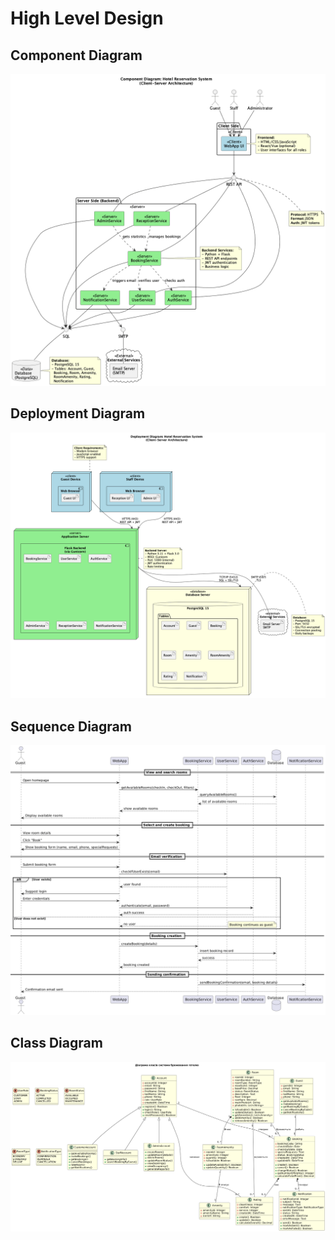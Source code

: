 # High Level Design

## Component Diagram

![Component Diagram](./uml/components.png)

## Deployment Diagram
![Deployment Diagram](./uml/deployment.png)

## Sequence Diagram 
![Sequence Diagram](./uml/sequenceDiagram/seqDiagram.png)

## Class Diagram
![Class Diagram](./uml/classDiagram/class-diagram.png)